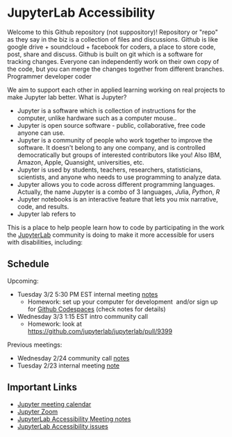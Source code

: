 # JupyterLab Accessibility

Welcome to this Github repository (not suppository)! Repository or "repo" as they say in the biz is a collection of files and discussions. Github is like google drive + soundcloud + facebook for coders, a place to store code, post, share and discuss. Github is built on git which is a software for tracking changes. Everyone can independently work on their own copy of the code, but you can merge the changes together from different branches. Programmer developer coder  

We aim to support each other in applied learning working on real projects to make Jupyter lab better. What is Jupyter? 
* Jupyter is a software which is collection of instructions for the computer, unlike hardware such as a computer mouse..
* Jupyter is open source software - public, collaborative, free code anyone can use.
* Jupyter is a community of people who work together to improve the software. It doesn't belong to any one company, and is controlled democratically but groups of interested contributors like you! Also IBM, Amazon, Apple, Quansight, universities, etc.
* Jupyter is used by students, teachers, researchers, statisticians, scientists, and anyone who needs to use programming to analyze data.
* Jupyter allows you to code across different programming languages. Actually, the name Jupyter is a combo of 3 languages, *Ju*lia, *Pyt*hon, *R*
* Jupyter notebooks is an interactive feature that lets you mix narrative, code, and results.
* Jupyter lab refers to 


This is a place to help people learn how to code by participating in the work the [JupyterLab](https://github.com/jupyterlab/jupyterlab) community is doing to make it more accessible for users with disabilities, including:


## Schedule

Upcoming:
* Tuesday 3/2 5:30 PM EST internal meeting [notes](https://github.com/saulshanabrook/jupyterlab-accessibility/discussions/8)
    *   Homework: set up your computer for development  and/or sign up for [Github Codespaces](https://github.com/features/codespaces) (check notes for details)
* Wednesday 3/3 1:15 EST intro community call
    *   Homework: look at https://github.com/jupyterlab/jupyterlab/pull/9399

Previous meetings:
*   Wednesday 2/24 community call [notes](https://github.com/jupyterlab/team-compass/issues/98#issuecomment-786314705)
*   Tuesday 2/23 internal meeting [note](https://github.com/saulshanabrook/jupyterlab-accessibility/discussions/1)

## Important Links

*   [Jupyter meeting calendar](https://jupyter.readthedocs.io/en/latest/community/content-community.html#jupyter-community-meetings)
*   [Jupyter Zoom](https://zoom.us/my/jovyan?pwd=c0JZTHlNdS9Sek9vdzR3aTJ4SzFTQT09)
*   [JupyterLab Accessibility Meeting notes](https://github.com/jupyterlab/team-compass/issues/98)
*   [JupyterLab Accessibility issues](https://github.com/jupyterlab/jupyterlab/issues?q=is%3Aopen+is%3Aissue+label%3Atag%3AAccessibility)
